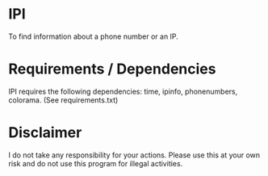 # IPI
To find information about a phone number or an IP.

# Requirements / Dependencies
IPI requires the following dependencies: time, ipinfo, phonenumbers, colorama. (See requirements.txt)

# Disclaimer
I do not take any responsibility for your actions. Please use this at your own risk and do not use this program for illegal activities.
